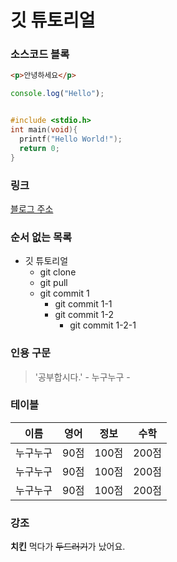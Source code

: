 # 깃 튜토리얼

### 소스코드 블록

```html
<p>안녕하세요</p>
```

```JavaScript
console.log("Hello");
```

```c

#include <stdio.h>
int main(void){
  printf("Hello World!");
  return 0;
}
```


### 링크

[블로그 주소](https://kimsunnysideup.tistory.com)


### 순서 없는 목록

* 깃 튜토리얼
  * git clone
  * git pull
  * git commit 1
    * git commit 1-1
    * git commit 1-2
      * git commit 1-2-1


### 인용 구문

> '공부합시다.' - 누구누구 -


### 테이블

이름|영어|정보|수학
---|---|---|---
누구누구|90점|100점|200점
누구누구|90점|100점|200점
누구누구|90점|100점|200점

### 강조

**치킨** 먹다가 ~~두드러기~~가 났어요.
